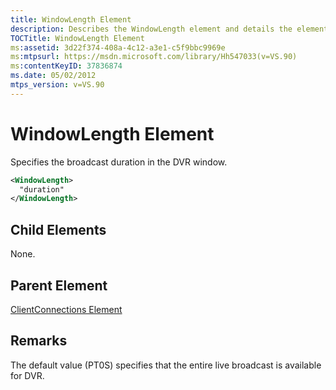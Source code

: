 ```yaml
---
title: WindowLength Element
description: Describes the WindowLength element and details the element's child elements, parent elements, and remarks.
TOCTitle: WindowLength Element
ms:assetid: 3d22f374-408a-4c12-a3e1-c5f9bbc9969e
ms:mtpsurl: https://msdn.microsoft.com/library/Hh547033(v=VS.90)
ms:contentKeyID: 37836874
ms.date: 05/02/2012
mtps_version: v=VS.90
---
```


# WindowLength Element

Specifies the broadcast duration in the DVR window.

```xml
<WindowLength>
  "duration"
</WindowLength>
```

## Child Elements

None.

## Parent Element

[ClientConnections Element](clientconnections-element.md)

## Remarks

The default value (PT0S) specifies that the entire live broadcast is available for DVR.
